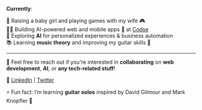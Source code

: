 **Currently**:

👶 Raising a baby girl and playing games with my wife 🎮  
🧑‍💻 Building AI-powered web and mobile apps 🚀 at [Codse](https://github.com/Codse)  
👾 Exploring **AI** for personalized experiences & business automation  
📚 Learning **music theory** and improving my guitar skills 🎸  

---

💬 Feel free to reach out if you're interested in **collaborating** on **web development**, **AI**, or **any tech-related stuff**!

🔗 [LinkedIn](https://www.linkedin.com/in/harimanok) | [Twitter](https://twitter.com/harimanok_)

⚡ Fun fact: I’m learning **guitar solos** inspired by David Gilmour and Mark Knopfler 🎸
